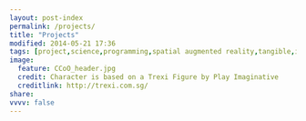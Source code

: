 ```yaml
---
layout: post-index
permalink: /projects/
title: "Projects"
modified: 2014-05-21 17:36
tags: [project,science,programming,spatial augmented reality,tangible,interfaces]
image:
  feature: CCoO_header.jpg
  credit: Character is based on a Trexi Figure by Play Imaginative
  creditlink: http://trexi.com.sg/
share: 
vvvv: false
---
```


